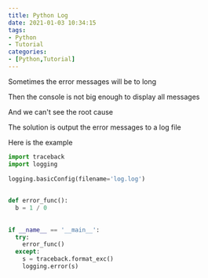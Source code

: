 ```yaml
---
title: Python Log
date: 2021-01-03 10:34:15
tags:
- Python
- Tutorial
categories:
- [Python,Tutorial]
---
```


Sometimes the error messages will be to long 

Then the console is not big enough to display all messages

And we can't see the root cause

The solution is output the error messages to a log file

Here is the example

```python
import traceback
import logging
 
logging.basicConfig(filename='log.log')
 
 
def error_func():
  b = 1 / 0
 
 
if __name__ == '__main__':
  try:
    error_func()
  except:
    s = traceback.format_exc()
    logging.error(s)
```

